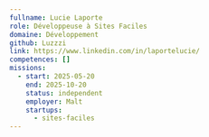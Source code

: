 ```yaml
---
fullname: Lucie Laporte
role: Développeuse à Sites Faciles
domaine: Développement
github: Luzzzi
link: https://www.linkedin.com/in/laportelucie/
competences: []
missions:
  - start: 2025-05-20
    end: 2025-10-20
    status: independent
    employer: Malt
    startups:
      - sites-faciles
---
```

